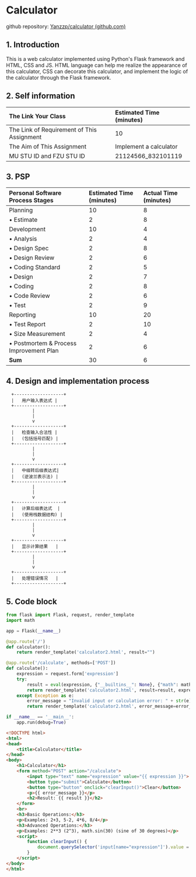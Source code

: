 # Calculator

github repository: [Yanzzp/calculator (github.com)](https://github.com/Yanzzp/calculator)

## 1. Introduction

This is a web calculator implemented using Python's Flask framework and HTML, CSS and JS. HTML language can help me realize the appearance of this calculator, CSS can decorate this calculator, and implement the logic of the calculator through the Flask framework.

## 2. Self information
| **The Link Your Class**                    | Estimated Time (minutes) |
| :----------------------------------------- | :----------------------- |
| The Link of Requirement of This Assignment | 10                       |
| The Aim of This Assignment                 | Implement a calculator   |
| MU STU ID and FZU STU ID                   | 21124566_832101119       |

## 3. PSP
| **Personal Software Process Stages**    | Estimated Time (minutes) | Actual Time (minutes) |
| :-------------------------------------- | :----------------------- | :-------------------- |
| Planning                                | 10                       | 8                     |
| • Estimate                              | 2                        | 8                     |
| Development                             | 10                       | 4                     |
| • Analysis                              | 2                        | 4                     |
| • Design Spec                           | 2                        | 8                     |
| • Design Review                         | 2                        | 6                     |
| • Coding Standard                       | 2                        | 5                     |
| • Design                                | 2                        | 7                     |
| • Coding                                | 2                        | 8                     |
| • Code Review                           | 2                        | 6                     |
| • Test                                  | 2                        | 9                     |
| Reporting                               | 10                       | 20                    |
| • Test Report                           | 2                        | 10                    |
| • Size Measurement                      | 2                        | 4                     |
| • Postmortem & Process Improvement Plan | 2                        | 6                     |
| **Sum**                                 | 30                       | 6                     |



## 4. Design and implementation process

      +-------------------+
      |   用户输入表达式 |
      +-------------------+
              |
              |
              v
      +-------------------+
      |   检查输入合法性 |
      |   (包括括号匹配) |
      +-------------------+
              |
              |
              v
      +-------------------+
      |   中缀转后缀表达式|
      |   (逆波兰表示法) |
      +-------------------+
              |
              |
              v
      +-------------------+
      |   计算后缀表达式  |
      |   (使用栈数据结构) |
      +-------------------+
              |
              |
              v
      +-------------------+
      |   显示计算结果   |
      +-------------------+
              |
              |
              v
      +-------------------+
      |   处理错误情况   |
      +-------------------+

## 5. Code block

```python
from flask import Flask, request, render_template
import math

app = Flask(__name__)

@app.route('/')
def calculator():
    return render_template('calculator2.html', result="")

@app.route('/calculate', methods=['POST'])
def calculate():
    expression = request.form['expression']
    try:
        result = eval(expression, {"__builtins__": None}, {"math": math})
        return render_template('calculator2.html', result=result, expression=expression)
    except Exception as e:
        error_message = "Invalid input or calculation error: " + str(e)
        return render_template('calculator2.html', error_message=error_message)

if __name__ == '__main__':
    app.run(debug=True)
```



```html
<!DOCTYPE html>
<html>
<head>
    <title>Calculator</title>
</head>
<body>
    <h1>Calculator</h1>
    <form method="POST" action="/calculate">
        <input type="text" name="expression" value="{{ expression }}">
        <button type="submit">Calculate</button>
        <button type="button" onclick="clearInput()">Clear</button>
        <p>{{ error_message }}</p>
        <h2>Result: {{ result }}</h2>
    </form>
    <br>
    <h3>Basic Operations:</h3>
    <p>Examples: 2+3, 5-2, 4*6, 8/4</p>
    <h3>Advanced Operations:</h3>
    <p>Examples: 2**3 (2^3), math.sin(30) (sine of 30 degrees)</p>
    <script>
        function clearInput() {
            document.querySelector('input[name="expression"]').value = '';
        }
    </script>
</body>
</html>

```
